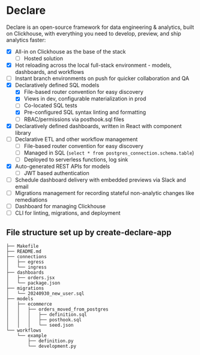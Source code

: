 # Declare

Declare is an open-source framework for data engineering & analytics, built on Clickhouse, with everything you need to develop, preview, and ship analytics faster:

- [x] All-in on Clickhouse as the base of the stack
  - [ ] Hosted solution
- [x] Hot reloading across the local full-stack environment - models, dashboards, and workflows
- [ ] Instant branch environments on push for quicker collaboration and QA
- [x] Declaratively defined SQL models
  - [x] File-based router convention for easy discovery
  - [x] Views in dev, configurable materialization in prod
  - [ ] Co-located SQL tests
  - [x] Pre-configured SQL syntax linting and formatting
  - [ ] RBAC/permissions via posthook.sql files
- [x] Declaratively defined dashboards, written in React with component library
- [ ] Declarative ETL and other workflow management
  - [ ] File-based router convention for easy discovery
  - [ ] Managed in SQL (`select * from postgres_connection.schema.table`)
  - [ ] Deployed to serverless functions, log sink
- [x] Auto-generated REST APIs for models
  - [ ] JWT based authentication
- [ ] Schedule dashboard delivery with embedded previews via Slack and email
- [ ] Migrations management for recording stateful non-analytic changes like remediations
- [ ] Dashboard for managing Clickhouse
- [ ] CLI for linting, migrations, and deployment

## File structure set up by create-declare-app

```
├── Makefile
├── README.md
├── connections
│   ├── egress
│   └── ingress
├── dashboards
│   ├── orders.jsx
│   └── package.json
├── migrations
│   └── 20240930_new_user.sql
├── models
│   ├── ecommerce
│   │   ├── orders_moved_from_postgres
│   │   │   ├── definition.sql
│   │   │   ├── posthook.sql
│   │   │   └── seed.json
└── workflows
    └── example
        ├── definition.py
        └── development.py
```

##
